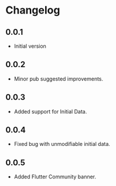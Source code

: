 # Changelog

## 0.0.1
  * Initial version

## 0.0.2
  * Minor pub suggested improvements.

## 0.0.3
  * Added support for Initial Data.

## 0.0.4
  * Fixed bug with unmodifiable initial data.

## 0.0.5
  * Added Flutter Community banner.
  
